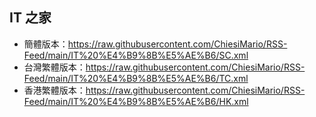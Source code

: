 ## IT 之家
- 簡體版本：https://raw.githubusercontent.com/ChiesiMario/RSS-Feed/main/IT%20%E4%B9%8B%E5%AE%B6/SC.xml
- 台灣繁體版本：https://raw.githubusercontent.com/ChiesiMario/RSS-Feed/main/IT%20%E4%B9%8B%E5%AE%B6/TC.xml
- 香港繁體版本：https://raw.githubusercontent.com/ChiesiMario/RSS-Feed/main/IT%20%E4%B9%8B%E5%AE%B6/HK.xml